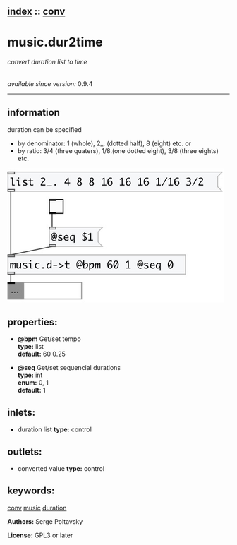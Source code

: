 [index](index.html) :: [conv](category_conv.html)
---

# music.dur2time

###### convert duration list to time

*available since version:* 0.9.4

---


## information
duration can be specified
- by denominator: 1 (whole), 2_. (dotted half), 8 (eight) etc.
or
- by ratio: 3/4 (three quaters), 1/8.(one dotted eight), 3/8 (three eights)
            etc.



[![example](../examples/img/music.dur2time.jpg)](../examples/pd/music.dur2time.pd)







## properties:

* **@bpm** 
Get/set tempo<br>
__type:__ list<br>
__default:__ 60 0.25<br>

* **@seq** 
Get/set sequencial durations<br>
__type:__ int<br>
__enum:__ 0, 1<br>
__default:__ 1<br>



## inlets:

* duration list 
__type:__ control<br>



## outlets:

* converted value
__type:__ control<br>



## keywords:

[conv](keywords/conv.html)
[music](keywords/music.html)
[duration](keywords/duration.html)






**Authors:** Serge Poltavsky




**License:** GPL3 or later






